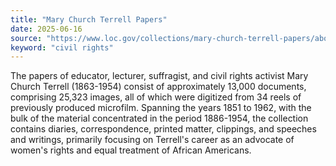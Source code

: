 ```yaml
---
title: "Mary Church Terrell Papers"
date: 2025-06-16
source: "https://www.loc.gov/collections/mary-church-terrell-papers/about-this-collection/"
keyword: "civil rights"
---
```


The papers of educator, lecturer, suffragist, and civil rights activist Mary Church Terrell (1863-1954) consist of approximately 13,000 documents, comprising 25,323 images, all of which were digitized from 34 reels of previously produced microfilm. Spanning the years 1851 to 1962, with the bulk of the material concentrated in the period 1886-1954, the collection contains diaries, correspondence, printed matter, clippings, and speeches and writings, primarily focusing on Terrell's career as an advocate of women's rights and equal treatment of African Americans.

